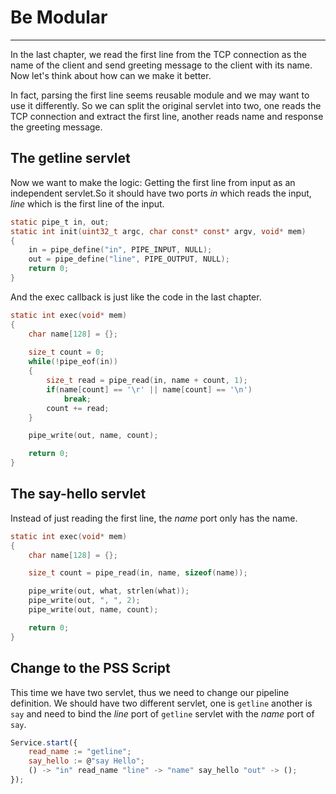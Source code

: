 # Be Modular

---

In the last chapter, we read the first line from the TCP connection as the name of the client and send greeting message to the client with its name. Now let's think about how can we make it better. 

In fact, parsing the first line seems reusable module and we may want to use it differently. So we can split the original servlet into two, one reads the TCP connection and extract the first line, another reads name and response the greeting message. 

## The getline servlet

Now we want to make the logic: Getting the first line from input as an independent servlet.So it should have two ports *in* which reads the input, *line* which is the first line of the input.

```C
static pipe_t in, out;
static int init(uint32_t argc, char const* const* argv, void* mem)
{
	in = pipe_define("in", PIPE_INPUT, NULL);
	out = pipe_define("line", PIPE_OUTPUT, NULL);
	return 0;
}
```

And the exec callback is just like the code in the last chapter.

```C
static int exec(void* mem)
{
	char name[128] = {};
	
	size_t count = 0;
	while(!pipe_eof(in))
	{
		size_t read = pipe_read(in, name + count, 1);
		if(name[count] == '\r' || name[count] == '\n') 
			break;
		count += read;
	}

	pipe_write(out, name, count);

	return 0;
}
```

## The say-hello servlet

Instead of just reading the first line, the *name* port only has the name. 

```C
static int exec(void* mem)
{
	char name[128] = {};

	size_t count = pipe_read(in, name, sizeof(name));

	pipe_write(out, what, strlen(what));
	pipe_write(out, ", ", 2);
	pipe_write(out, name, count);

	return 0;
}
```

## Change to the PSS Script

This time we have two servlet, thus we need to change our pipeline definition. 
We should have two different servlet, one is `getline` another is `say` and need to
bind the *line* port of `getline` servlet with the *name* port of `say`. 

```javascript
Service.start({
	read_name := "getline";
	say_hello := @"say Hello";
	() -> "in" read_name "line" -> "name" say_hello "out" -> ();
});

```


